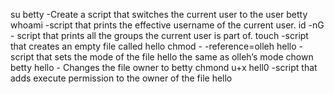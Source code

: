 su betty -Create a script that switches the current user to the user betty
whoami -script that prints the effective username of the current user.
id -nG - script that prints all the groups the current user is part of.
touch -script that creates an empty file called hello
chmod - -reference=olleh hello -script that sets the mode of the file hello the same as olleh’s mode
chown betty hello - Changes the file owner to betty
chmond u+x hell0 -script that adds execute permission to the owner of the file hello
